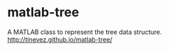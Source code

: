 matlab-tree
===========

A MATLAB class to represent the tree data structure.
http://tinevez.github.io/matlab-tree/
